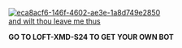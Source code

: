 <a href="https://ibb.co/5tbj4HN"><img src="https://i.ibb.co/08H92bg/eca8acf6-146f-4602-ae3e-1a8d749e2850.png" alt="eca8acf6-146f-4602-ae3e-1a8d749e2850" border="0"></a><br /><a target='_blank' href='https://poetandpoem.com/Sir-Thomas-Wyatt/poems'>and wilt thou leave me thus</a><br />

**GO TO LOFT-XMD-S24 TO GET YOUR OWN BOT**